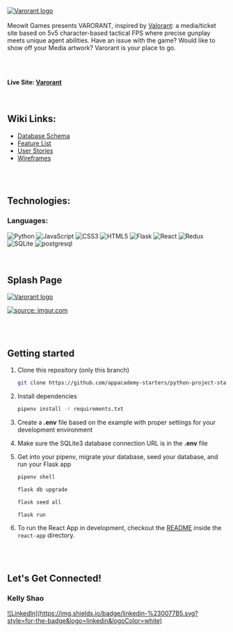 <a href="https://varorant.herokuapp.com/"><img src="https://imgur.com/VZXk24J.png" title="Varorant logo">
</a>
<br>
<br>
Meowit Games presents VARORANT, inspired by [Valorant](https://playvalorant.com/en-us/): a media/ticket site based on 5v5 character-based tactical FPS where precise gunplay meets unique agent abilities. Have an issue with the game? Would like to show off your Media artwork? Varorant is your place to go.

<br>
<br>

**Live Site: [Varorant](https://varorant.herokuapp.com/)**
<br>
<br>
<br>

<h2>Wiki Links:</h2>

- [Database Schema](https://github.com/keshao728/Varorant/wiki/Database-Schema-Design)
- [Feature List](https://github.com/keshao728/Varorant/wiki/MVP-Feature-List)
- [User Stories](https://github.com/keshao728/Varorant/wiki/User-Stories)
- [Wireframes](https://github.com/keshao728/Varorant/wiki/Example-Wireframes)
<br>
<br>

<h2>Technologies:</h2>

<h3> Languages: </h3>

![Python](https://img.shields.io/badge/python-3670A0?style=for-the-badge&logo=python&logoColor=ffdd54)
![JavaScript](https://img.shields.io/badge/javascript-%23323330.svg?style=for-the-badge&logo=javascript&logoColor=%23F7DF1E)
![CSS3](https://img.shields.io/badge/css3-%231572B6.svg?style=for-the-badge&logo=css3&logoColor=white)
![HTML5](https://img.shields.io/badge/html5-%23E34F26.svg?style=for-the-badge&logo=html5&logoColor=white)
![Flask](https://img.shields.io/badge/flask-%23000.svg?style=for-the-badge&logo=flask&logoColor=white)
![React](https://img.shields.io/badge/react-%2320232a.svg?style=for-the-badge&logo=react&logoColor=%2361DAFB)
![Redux](https://img.shields.io/badge/redux-%23593d88.svg?style=for-the-badge&logo=redux&logoColor=white)
![SQLite](https://img.shields.io/badge/sqlite-%2307405e.svg?style=for-the-badge&logo=sqlite&logoColor=white)
![postgresql](https://img.shields.io/badge/PostgreSQL-4169E1?style=for-the-badge&logo=PostgreSQL&logoColor=white)
<br>
<br>
<br>


<h2>Splash Page</h2>
<!-- <a href="https://varorant.herokuapp.com/"><img src="https://imgur.com/RbgNqTk.gif" title="source: imgur.com" /></a> -->


<!-- <a href="https://imgur.com/l5EBZUn"><img src="https://imgur.com/RbgNqTk.gif" title="Varorant Splash" alt="https://imgur.com/ulwOo0t.png"> </a> -->
<a href="https://varorant.herokuapp.com/"><img src="https://imgur.com/ulwOo0t.png" title="Varorant logo">

<!-- ![Imgur GIF](https://imgur.com/RbgNqTk.gif) -->
<a href="https://varorant.herokuapp.com/"><img src="https://imgur.com/RbgNqTk.gif" title="source: imgur.com" /></a>

<br>
<br>
<h2> Getting started </h2>

1. Clone this repository (only this branch)

   ```bash
   git clone https://github.com/appacademy-starters/python-project-starter.git
   ```

2. Install dependencies

      ```bash
      pipenv install -r requirements.txt
      ```

3. Create a **.env** file based on the example with proper settings for your
   development environment
4. Make sure the SQLite3 database connection URL is in the **.env** file

5. Get into your pipenv, migrate your database, seed your database, and run your Flask app

   ```bash
   pipenv shell
   ```

   ```bash
   flask db upgrade
   ```

   ```bash
   flask seed all
   ```

   ```bash
   flask run
   ```

6. To run the React App in development, checkout the [README](./react-app/README.md) inside the `react-app` directory.

<br>
<br>
<h2> Let's Get Connected! </h2>
<div>
<h3> Kelly Shao </h3>
<a href="https://www.linkedin.com/in/keyingshao/" target="_blank">![LinkedIn](https://img.shields.io/badge/linkedin-%230077B5.svg?style=for-the-badge&logo=linkedin&logoColor=white)</a>
